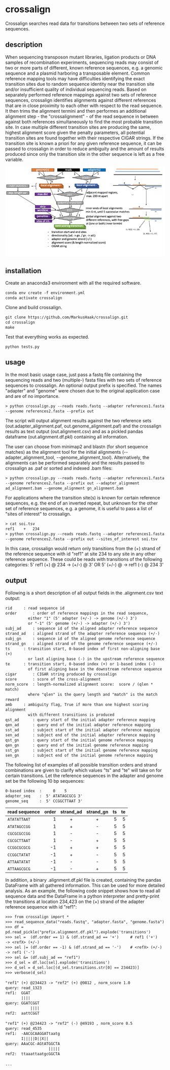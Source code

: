 # crossalign

Crossalign searches read data for transitions between two sets of reference sequences.

## description

When sequencing transposon mutant libraries, ligation products or DNA samples of recombination experiments, sequencing reads may consist of two or more parts of different, known reference sequences, e.g. a genomic sequence and a plasmid harboring a transposable element. Common reference mapping tools may have difficulties identifying the exact transition sites due to random sequence identity near the transition site and/or insufficient quality of individual sequencing reads. Based on separately performed reference mappings against two sets of reference sequences, crossalign identifies alignments against different references that are in close proximity to each other with respect to the read sequence. It then trims the alignment termini and then performes an additional alignment step - the "crossalignment" - of the read sequence in between against both references simultaneously to find the most probable transition site. In case multiple different transition sites are producing the same, highest alignment score given the penalty parameters, all potential transition sites are found together with their respective CIGAR strings. If the transition site is known a priori for any given reference sequence, it can be passed to crossalign in order to reduce ambiguity and the amount of results produced since only the transition site in the other sequence is left as a free variable.

![alt text](imgs/overview.png)

## installation

Create an anaconda3 environment with all the required software.

```
conda env create -f environment.yml
conda activate crossalign
```

Clone and build crossalign.

```
git clone https://github.com/MarkusHaak/crossalign.git
cd crossalign
make
```

Test that everything works as expected.

```
python tests.py
```

## usage

In the most basic usage case, just pass a fastq file containing the sequencing reads and two (multiple-) fasta files with two sets of reference sequences to crossalign. An optional output prefix is specified. The names "adapter" and "genome" were chosen due to the original application case and are of no importance.

```
> python crossalign.py --reads reads.fastq --adapter references1.fasta --genome references2.fasta --prefix out
```

The script will output alignment results against the two reference sets (out.adapter_alignment.paf, out.genome_alignment.paf) and the crossalign results as text output (out.alignment.csv) and as a pickled pandas dataframe (out.alignment.df.pkl) containing all information.

The user can choose from minimap2 and blastn (for short sequence matches) as the alignment tool for the initial alignments (--adapter_alignment_tool, --genome_alignment_tool). Alternatively, the alignments can be performed separately and the results passed to crossalign as .paf or sorted and indexed .bam files:

```
> python crossalign.py --reads reads.fastq --adapter references1.fasta --genome references2.fasta --prefix out --adapter_alignment ad_alignment.bam --genome_alignment gn_alignment.bam 
```

For applications where the transition site(s) is known for certain reference sequences, e.g. the end of an inverted repeat, but unknown for the other set of reference sequences, e.g. a genome, it is useful to pass a list of "sites of interest" to crossalign.
	
```
> cat soi.tsv
ref1	+	234
> python crossalign.py --reads reads.fastq --adapter references1.fasta --genome references2.fasta --prefix out --sites_of_interest soi.tsv
```

In this case, crossalign would return only transitions from the (+) strand of the reference sequence with id "ref1" at site 234 to any site in any other reference sequence. These could be reads with transitions of the following categories: 5' ref1 (+) @ 234 -> <refX> (+/-) @ <N> 3' OR 5' <refX> (+/-) @ <N> -> ref1 (-) @ 234 3'

## output

Following is a short description of all output fields in the <prefix>.alignment.csv text output:

```
rid		: read sequence id 
order		: order of reference mappings in the read sequence, 
		  either "1" (5' adapter (+/-) -> genome (+/-) 3') 
		  or "-1" (5' genome (+/-) -> adapter (+/-) 3')
subj_ad		: sequence id of the aligned adapter reference sequence 
strand_ad	: aligned strand of the adapter reference sequence (+/-)
subj_gn		: sequence id of the aligned genome reference sequence 
strand_gn	: aligned strand of the genome reference sequence (+/-)
ts		: transition start, 0-based index of first non-aligning base (+) 
		  or last aligning base (-) in the upstream reference sequence
te		: transition start, 0-based index (+) or 1-based index (-) 
		  of first aligning base in the downstream reference sequence
cigar		: CIGAR string produced by crossalign
score		: score of the cross-alignment
norm_score	: length-normalized alignment score:  score / (qlen * match) 
		  where "qlen" is the query length and "match" is the match reward
amb		: ambiguity flag, True if more than one highest scoring alignment 
		  with different transitions is produced
qst_ad		: query start of the initial adapter reference mapping
qen_ad		: query end of the initial adapter reference mapping
sst_ad		: subject start of the initial adapter reference mapping
sen_ad		: subject end of the initial adapter reference mapping
qst_gn		: query start of the initial genome reference mapping
qen_gn		: query end of the initial genome reference mapping
sst_gn		: subject start of the initial genome reference mapping
sen_gn		: subject end of the initial genome reference mapping
```

The following list of examples of all possible transition orders and strand combinations are given to clarify which values "ts" and "te" will take on for certain transitions.
Let the reference sequences in the adapter and genome set be the following 10 bp sequences:

```
0-based index  :     0    5    
adapter_seq    :  5' ATATAGCGCG 3'
genome_seq     :  5' CCGGCTTAAT 3'
```

| read sequence | order | strand_ad | strand_gn | ts | te 
| ------------- |-:|:-:|:-:|-:|-:|
| ```ATATATTAAT```    | 1 | + | + | 5 | 5
| ```ATATAGCCGG```    | 1 | + | - | 5 | 5
| ```CGCGCGCCGG```    | 1 | - | - | 5 | 5
| ```CGCGCTTAAT```    | 1 | - | + | 5 | 5
| ```CCGGCGCGCG```    | -1 | + | + | 5 | 5
| ```CCGGCTATAT```    | -1 | + | - | 5 | 5
| ```ATTAATATAT```    | -1 | - | - | 5 | 5
| ```ATTAAGCGCG```    | -1 | - | + | 5 | 5


In addition, a binary <prefix>.alignment.df.pkl file is created, containing the pandas DataFrame with all gathered information. This can be used for more detailed analysis. As an example, the following code snippet shows how to read all sequence data and the DataFrame in a python interpreter and pretty-print the transitions at location 234,423 on the (+) strand of the adapter reference sequence with id "ref1":

```
>>> from crossalign import *
>>> read_sequence_data("reads.fastq", "adapter.fasta", "genome.fasta")
>>> df = pd.read_pickle("prefix.alignment.df.pkl").explode('transitions')
>>> sel =  (df.order == 1) & (df.strand_ad == '+')     # ref1 ('+')   -> <refX> (+/-)
>>> sel |= (df.order == -1) & (df.strand_ad == '-')    # <refX> (+/-) -> ref1 ('-')
>>> sel &= (df.subj_ad == "ref1")
>>> d_sel = df.loc[sel].explode('transitions')
>>> d_sel = d_sel.loc[(d_sel.transitions.str[0] == 234423)]
>>> verbose(d_sel)

"ref1" (+) @234423 -> "ref2" (+) @9812 , norm_score 1.0
query: read_1323
ref1:  GGAT    
       ||||    
query: GGATCGGT
           ||||
ref2:  aattCGGT

"ref1" (+) @234423 -> "ref2" (-) @49193 , norm_score 0.5
query: read_4535
ref1:  -AACGCAAGGATtaatg
       I|||||D||X||     
query: AAaCGC-AGtATGGCTA
                   |||||
ref2:  ttaaattaatgcGGCTA

...
```
